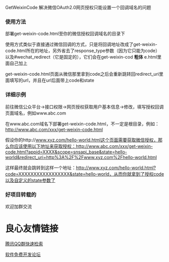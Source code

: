 GetWeixinCode
解决微信OAuth2.0网页授权只能设置一个回调域名的问题

###  **使用方法** 


部署get-weixin-code.html至你的微信授权回调域名的目录下


使用方式类似于直接通过微信回调的方式，只是将回调地址改成了get-weixin-code.html所在的地址，另外省去了response_type参数（因为它只能为code）以及#wechat_redirect（它是固定的），它们会在get-weixin-cod **粗体** e.html里面自己加上


get-weixin-code.html页面从微信那里拿到code之后会重新跳转回redirect_uri里面填写的url，并且在url后面带上code和state


###  **详细示例**
 

前往微信公众平台->接口权限->网页授权获取用户基本信息->修改，填写授权回调页面域名，例如www.abc.com


在www.abc.com域名下部署get-weixin-code.html，不一定是根目录，例如：http://www.abc.com/xxx/get-weixin-code.html


假设你的http://www.xyz.com/hello-world.html这个页面需要获取微信授权，那么你应该使用以下地址来获取授权：http://www.abc.com/xxx/get-weixin-code.html?appid=XXXX&scope=snsapi_base&state=hello-world&redirect_uri=http%3A%2F%2Fwww.xyz.com%2Fhello-world.html


这样最终就会跳转到这样一个地址：http://www.xyz.com/hello-world.html?code=XXXXXXXXXXXXXXXXX&state=hello-world，从而你就拿到了授权code以及自定义的state参数了

### 好项目转载的

欢迎加群交流
   



 # 良心友情链接

[腾讯QQ群快速检索](http://u.720life.cn/s/8cf73f7c)

[软件免费开发论坛](http://u.720life.cn/s/bbb01dc0)